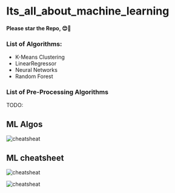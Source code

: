 # Its_all_about_machine_learning

#### Please star the Repo, 😊🙏

### List of Algorithms:
- K-Means Clustering
- LinearRegressor
- Neural Networks
- Random Forest

### List of Pre-Processing Algorithms
TODO:

## ML Algos
![cheatsheat](./assets/algos.png)

## ML cheatsheet
![cheatsheat](./assets/cheatsheet.jpg)

![cheatsheat](https://github.com/somiljain7/Its_all_about_machine_learning/blob/master/assets/Py%20and%20R%20cheatsheet.jpg)



